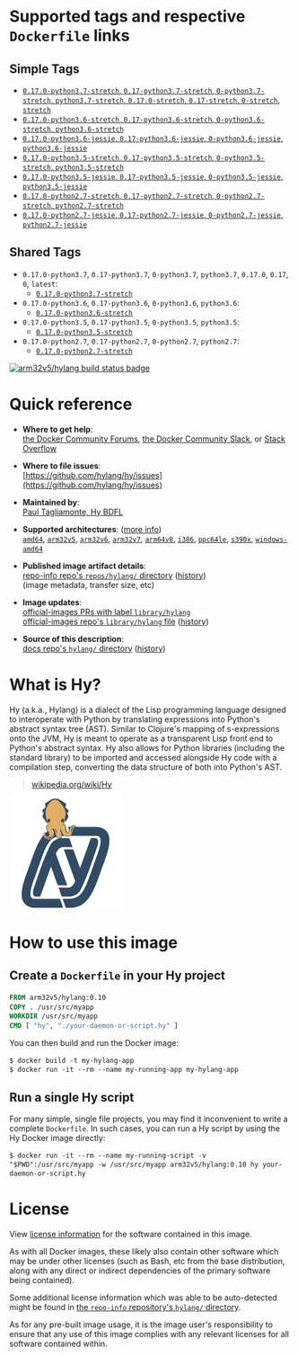 <!--

********************************************************************************

WARNING:

    DO NOT EDIT "hylang/README.md"

    IT IS AUTO-GENERATED

    (from the other files in "hylang/" combined with a set of templates)

********************************************************************************

-->

# Supported tags and respective `Dockerfile` links

## Simple Tags

-	[`0.17.0-python3.7-stretch`, `0.17-python3.7-stretch`, `0-python3.7-stretch`, `python3.7-stretch`, `0.17.0-stretch`, `0.17-stretch`, `0-stretch`, `stretch`](https://github.com/hylang/docker-hylang/blob/4955634c25411cd05d9c4e0f933de67a89ba7c38/dockerfiles-generated/Dockerfile.python3.7-stretch)
-	[`0.17.0-python3.6-stretch`, `0.17-python3.6-stretch`, `0-python3.6-stretch`, `python3.6-stretch`](https://github.com/hylang/docker-hylang/blob/4955634c25411cd05d9c4e0f933de67a89ba7c38/dockerfiles-generated/Dockerfile.python3.6-stretch)
-	[`0.17.0-python3.6-jessie`, `0.17-python3.6-jessie`, `0-python3.6-jessie`, `python3.6-jessie`](https://github.com/hylang/docker-hylang/blob/4955634c25411cd05d9c4e0f933de67a89ba7c38/dockerfiles-generated/Dockerfile.python3.6-jessie)
-	[`0.17.0-python3.5-stretch`, `0.17-python3.5-stretch`, `0-python3.5-stretch`, `python3.5-stretch`](https://github.com/hylang/docker-hylang/blob/4955634c25411cd05d9c4e0f933de67a89ba7c38/dockerfiles-generated/Dockerfile.python3.5-stretch)
-	[`0.17.0-python3.5-jessie`, `0.17-python3.5-jessie`, `0-python3.5-jessie`, `python3.5-jessie`](https://github.com/hylang/docker-hylang/blob/4955634c25411cd05d9c4e0f933de67a89ba7c38/dockerfiles-generated/Dockerfile.python3.5-jessie)
-	[`0.17.0-python2.7-stretch`, `0.17-python2.7-stretch`, `0-python2.7-stretch`, `python2.7-stretch`](https://github.com/hylang/docker-hylang/blob/4955634c25411cd05d9c4e0f933de67a89ba7c38/dockerfiles-generated/Dockerfile.python2.7-stretch)
-	[`0.17.0-python2.7-jessie`, `0.17-python2.7-jessie`, `0-python2.7-jessie`, `python2.7-jessie`](https://github.com/hylang/docker-hylang/blob/4955634c25411cd05d9c4e0f933de67a89ba7c38/dockerfiles-generated/Dockerfile.python2.7-jessie)

## Shared Tags

-	`0.17.0-python3.7`, `0.17-python3.7`, `0-python3.7`, `python3.7`, `0.17.0`, `0.17`, `0`, `latest`:
	-	[`0.17.0-python3.7-stretch`](https://github.com/hylang/docker-hylang/blob/4955634c25411cd05d9c4e0f933de67a89ba7c38/dockerfiles-generated/Dockerfile.python3.7-stretch)
-	`0.17.0-python3.6`, `0.17-python3.6`, `0-python3.6`, `python3.6`:
	-	[`0.17.0-python3.6-stretch`](https://github.com/hylang/docker-hylang/blob/4955634c25411cd05d9c4e0f933de67a89ba7c38/dockerfiles-generated/Dockerfile.python3.6-stretch)
-	`0.17.0-python3.5`, `0.17-python3.5`, `0-python3.5`, `python3.5`:
	-	[`0.17.0-python3.5-stretch`](https://github.com/hylang/docker-hylang/blob/4955634c25411cd05d9c4e0f933de67a89ba7c38/dockerfiles-generated/Dockerfile.python3.5-stretch)
-	`0.17.0-python2.7`, `0.17-python2.7`, `0-python2.7`, `python2.7`:
	-	[`0.17.0-python2.7-stretch`](https://github.com/hylang/docker-hylang/blob/4955634c25411cd05d9c4e0f933de67a89ba7c38/dockerfiles-generated/Dockerfile.python2.7-stretch)

[![arm32v5/hylang build status badge](https://img.shields.io/jenkins/s/https/doi-janky.infosiftr.net/job/multiarch/job/arm32v5/job/hylang.svg?label=arm32v5/hylang%20%20build%20job)](https://doi-janky.infosiftr.net/job/multiarch/job/arm32v5/job/hylang/)

# Quick reference

-	**Where to get help**:  
	[the Docker Community Forums](https://forums.docker.com/), [the Docker Community Slack](https://blog.docker.com/2016/11/introducing-docker-community-directory-docker-community-slack/), or [Stack Overflow](https://stackoverflow.com/search?tab=newest&q=docker)

-	**Where to file issues**:  
	[https://github.com/hylang/hy/issues](https://github.com/hylang/hy/issues)

-	**Maintained by**:  
	[Paul Tagliamonte, Hy BDFL](https://github.com/hylang/hy)

-	**Supported architectures**: ([more info](https://github.com/docker-library/official-images#architectures-other-than-amd64))  
	[`amd64`](https://hub.docker.com/r/amd64/hylang/), [`arm32v5`](https://hub.docker.com/r/arm32v5/hylang/), [`arm32v6`](https://hub.docker.com/r/arm32v6/hylang/), [`arm32v7`](https://hub.docker.com/r/arm32v7/hylang/), [`arm64v8`](https://hub.docker.com/r/arm64v8/hylang/), [`i386`](https://hub.docker.com/r/i386/hylang/), [`ppc64le`](https://hub.docker.com/r/ppc64le/hylang/), [`s390x`](https://hub.docker.com/r/s390x/hylang/), [`windows-amd64`](https://hub.docker.com/r/winamd64/hylang/)

-	**Published image artifact details**:  
	[repo-info repo's `repos/hylang/` directory](https://github.com/docker-library/repo-info/blob/master/repos/hylang) ([history](https://github.com/docker-library/repo-info/commits/master/repos/hylang))  
	(image metadata, transfer size, etc)

-	**Image updates**:  
	[official-images PRs with label `library/hylang`](https://github.com/docker-library/official-images/pulls?q=label%3Alibrary%2Fhylang)  
	[official-images repo's `library/hylang` file](https://github.com/docker-library/official-images/blob/master/library/hylang) ([history](https://github.com/docker-library/official-images/commits/master/library/hylang))

-	**Source of this description**:  
	[docs repo's `hylang/` directory](https://github.com/docker-library/docs/tree/master/hylang) ([history](https://github.com/docker-library/docs/commits/master/hylang))

# What is Hy?

Hy (a.k.a., Hylang) is a dialect of the Lisp programming language designed to interoperate with Python by translating expressions into Python's abstract syntax tree (AST). Similar to Clojure's mapping of s-expressions onto the JVM, Hy is meant to operate as a transparent Lisp front end to Python's abstract syntax. Hy also allows for Python libraries (including the standard library) to be imported and accessed alongside Hy code with a compilation step, converting the data structure of both into Python's AST.

> [wikipedia.org/wiki/Hy](https://en.wikipedia.org/wiki/Hy)

![logo](https://raw.githubusercontent.com/docker-library/docs/c097f38c6ee48cd13456df8cd853a9d806fff429/hylang/logo.png)

# How to use this image

## Create a `Dockerfile` in your Hy project

```dockerfile
FROM arm32v5/hylang:0.10
COPY . /usr/src/myapp
WORKDIR /usr/src/myapp
CMD [ "hy", "./your-daemon-or-script.hy" ]
```

You can then build and run the Docker image:

```console
$ docker build -t my-hylang-app
$ docker run -it --rm --name my-running-app my-hylang-app
```

## Run a single Hy script

For many simple, single file projects, you may find it inconvenient to write a complete `Dockerfile`. In such cases, you can run a Hy script by using the Hy Docker image directly:

```console
$ docker run -it --rm --name my-running-script -v "$PWD":/usr/src/myapp -w /usr/src/myapp arm32v5/hylang:0.10 hy your-daemon-or-script.hy
```

# License

View [license information](https://github.com/hylang/hy/blob/master/LICENSE) for the software contained in this image.

As with all Docker images, these likely also contain other software which may be under other licenses (such as Bash, etc from the base distribution, along with any direct or indirect dependencies of the primary software being contained).

Some additional license information which was able to be auto-detected might be found in [the `repo-info` repository's `hylang/` directory](https://github.com/docker-library/repo-info/tree/master/repos/hylang).

As for any pre-built image usage, it is the image user's responsibility to ensure that any use of this image complies with any relevant licenses for all software contained within.
